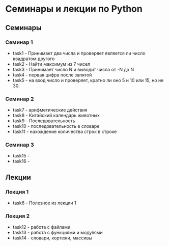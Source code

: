 # Семинары и лекции по Python

## Семинары

### Семинар 1

* task1 - Принимает два числа и проверяет 
является ли число квадратом другого
* task2 - Найти максимум из 7 чисел
* task3 - Принимает число N и выводит числа от -N до N
* task4 - первая цифра после запятой
* task5 - на вход число и проверяет, кратно
  ли оно 5 и 10 или 15, но не 30.

### Семинар 2

* task7 - арифметические действия
* task8 - Китайский календарь животных
* task9 - Последовательность
* task10 - последовательность в словаре
* task11 - нахождение количества строк в строке

### Семинар 3

* task15 -
* task16 - 

## Лекции

### Лекция 1

* task6 - Полезное из лекции 1

### Лекция 2

* task12 - работа с файлами
* task13 - работа с функциями и модулями
* task14 - словари, кортежи, массивы
